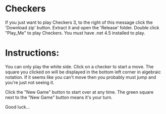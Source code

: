 Checkers
========

If you just want to play Checkers 3, to the right of this message click the 'Download zip' button.
Extract it and open the 'Release' folder.
Double click "Play_Me" to play Checkers.
You must have .net 4.5 installed to play.

Instructions:
=============

You can only play the white side.
Click on a checker to start a move.
The square you clicked on will be displayed in the bottom left corner in algebraic notation.
If it seems like you can't move then you probably must jump and you're just not seeing it.

Click the "New Game" button to start over at any time.
The green square next to the "New Game" button means it's your turn.

Good luck...
